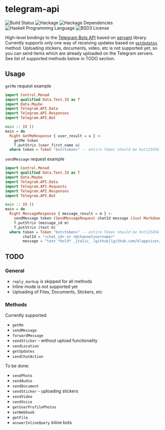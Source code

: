 # telegram-api

![Build Status](https://img.shields.io/circleci/project/klappvisor/haskell-telegram-api.svg)
![Hackage](https://img.shields.io/hackage/v/haskell-telegram-api.svg)
![Hackage Dependencies](https://img.shields.io/hackage-deps/v/telegram-api.svg)
![Haskell Programming Language](https://img.shields.io/badge/language-Haskell-blue.svg)
![BSD3 License](http://img.shields.io/badge/license-BSD3-brightgreen.svg)

High-level bindings to the [Telegram Bots API][telegram-bot-api] based on [servant][servant] library. 
Currently supports only one way of receiving updates based on [`getUpdates`](https://core.telegram.org/bots/api#getupdates) method.
Uploading stickers, documents, video, etc is not supported yet, so you can send items which are already uploaded on the Telegram servers.
See list of supported methods below in TODO section.

## Usage

`getMe` request example

```haskell
import Control.Monad
import qualified Data.Text.IO as T
import Data.Maybe
import Telegram.API.Data
import Telegram.API.Responses
import Telegram.API.Bot

main :: IO ()
main = do
  Right GetMeResponse { user_result = u } <-
    getMe token
    T.putStrLn (user_first_name u)
  where token = Token "bot<token>" -- entire Token should be bot123456:ABC-DEF1234ghIkl-zyx57W2v1u123ew11
```

`sendMessage` request example

```haskell
import Control.Monad
import qualified Data.Text.IO as T
import Data.Maybe
import Telegram.API.Data
import Telegram.API.Requests
import Telegram.API.Responses
import Telegram.API.Bot

main :: IO ()
main = do
  Right MessageResponse { message_result = m } <-
    sendMessage token (SendMessageRequest chatId message (Just Markdown) Nothing Nothing)
    T.putStrLn (message_id m)
    T.putStrLn (text m)
  where token = Token "bot<token>" -- entire Token should be bot123456:ABC-DEF1234ghIkl-zyx57W2v1u123ew11
        chatId = "<chat_id> or <@channelusername>" 
        message = "text *bold* _italic_ [github](github.com/klappvisor/telegram-api)"
```

## TODO

### General

* `reply_markup` is skipped for all methods 
* Inline mode is not supported yet
* Uploading of Files, Documents, Stickers, etc

### Methods

Currently supported:
* `getMe`
* `sendMessage`
* `forwardMessage`
* `sendSticker` - without upload functionality
* `sendLocation`
* `getUpdates`
* `sendChatAction`

To be done:
* `sendPhoto` 
* `sendAudio`
* `sendDocument`
* `sendSticker` - uploading stickers
* `sendVideo`
* `sendVoice`
* `getUserProfilePhotos`
* `setWebhook`
* `getFile`
* `answerInlineQuery` inline bots


[telegram-bot-api]: https://core.telegram.org/bots/api
[servant]: https://haskell-servant.github.io/
